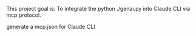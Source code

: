 This project goal is:
To integrate the python ./genai.py into Claude CLI via mcp protocol.

generate a mcp.json for Claude CLI
